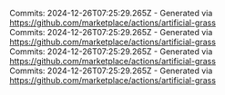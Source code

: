 Commits: 2024-12-26T07:25:29.265Z - Generated via https://github.com/marketplace/actions/artificial-grass
<br>
Commits: 2024-12-26T07:25:29.265Z - Generated via https://github.com/marketplace/actions/artificial-grass
<br>
Commits: 2024-12-26T07:25:29.265Z - Generated via https://github.com/marketplace/actions/artificial-grass
<br>
Commits: 2024-12-26T07:25:29.265Z - Generated via https://github.com/marketplace/actions/artificial-grass
<br>
